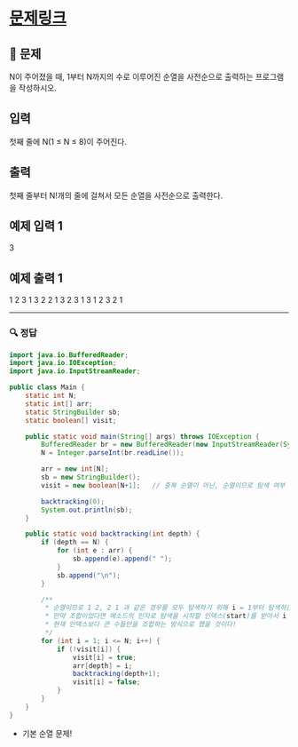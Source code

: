 # [문제링크](https://www.acmicpc.net/problem/10974)

## 📝 문제

N이 주어졌을 때, 1부터 N까지의 수로 이루어진 순열을 사전순으로 출력하는 프로그램을 작성하시오.

## 입력

첫째 줄에 N(1 ≤ N ≤ 8)이 주어진다. 

## 출력

첫째 줄부터 N!개의 줄에 걸쳐서 모든 순열을 사전순으로 출력한다.

## 예제 입력 1 

3

## 예제 출력 1

1 2 3
1 3 2
2 1 3
2 3 1
3 1 2
3 2 1

---

### 🔍 정답

```java
import java.io.BufferedReader;
import java.io.IOException;
import java.io.InputStreamReader;

public class Main {
    static int N;
    static int[] arr;
    static StringBuilder sb;
    static boolean[] visit;

    public static void main(String[] args) throws IOException {
        BufferedReader br = new BufferedReader(new InputStreamReader(System.in));
        N = Integer.parseInt(br.readLine());

        arr = new int[N];
        sb = new StringBuilder();
        visit = new boolean[N+1];   // 중복 순열이 아닌, 순열이므로 탐색 여부 체크할 배열 선언

        backtracking(0);
        System.out.println(sb);
    }

    public static void backtracking(int depth) {
        if (depth == N) {
            for (int e : arr) {
                sb.append(e).append(" ");
            }
            sb.append("\n");
        }

        /** 
         * 순열이므로 1 2, 2 1 과 같은 경우를 모두 탐색하기 위해 i = 1부터 탐색하는 것으로 한다!
         * 만약 조합이었다면 메소드의 인자로 탐색을 시작할 인덱스(start)를 받아서 i = start부터 탐색해서
         * 현재 인덱스보다 큰 수들만을 조합하는 방식으로 했을 것이다!
         */
        for (int i = 1; i <= N; i++) {
            if (!visit[i]) {
                visit[i] = true;
                arr[depth] = i;
                backtracking(depth+1);
                visit[i] = false;
            }
        }
    }
}
```
- 기본 순열 문제!